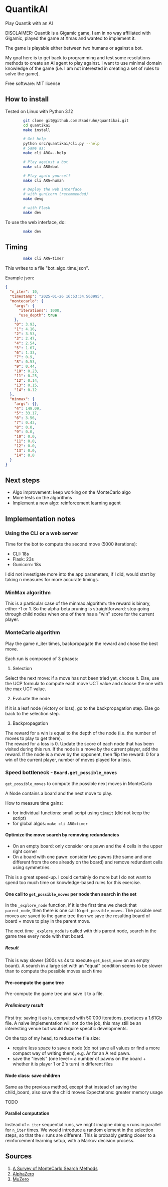 
# QuantikAI

Play Quantik with an AI

DISCLAIMER: Quantik is a Gigamic game, I am in no way affiliated with Gigamic, played the game at Xmas and wanted to implement it.

The game is playable either between two humans or against a bot.

My goal here is to get back to programming and test some resolutions methods to create an AI agent to play against.
I want to use minimal domain knowledge of the game (i.e. I am not interested in creating a set of rules to solve the
game).

Free software: MIT license

## How to install

Tested on Linux with Python 3.12

```bash
        git clone git@github.com:Esadruhn/quantikai.git
        cd quantikai
        make install

        # Get help
        python src/quantikai/cli.py --help
        # Same as:
        make cli ARG=--help

        # Play against a bot
        make cli ARG=bot

        # Play again yourself
        make cli ARG=human

        # Deploy the web interface
        # with gunicorn (recommended)
        make devg

        # with Flask
        make dev
```

To use the web interface, do:

```bash
        make dev
```

## Timing

```bash
        make cli ARG=timer
```

This writes to a file "bot_algo_time.json".

Example json:

```json
{
  "n_iter": 10,
  "timestamp": "2025-01-26 16:53:34.563995",
  "montecarlo": {
    "args": {
      "iterations": 1000,
      "use_depth": true
    },
    "0": 3.93,
    "1": 4.16,
    "2": 3.53,
    "3": 2.47,
    "4": 2.54,
    "5": 1.67,
    "6": 1.33,
    "7": 0.9,
    "8": 0.53,
    "9": 0.44,
    "10": 0.23,
    "11": 0.25,
    "12": 0.14,
    "13": 0.15,
    "14": 0.12
  },
  "minmax": {
    "args": {},
    "4": 149.09,
    "5": 33.17,
    "6": 3.56,
    "7": 0.43,
    "8": 0.0,
    "9": 0.0,
    "10": 0.0,
    "11": 0.0,
    "12": 0.0,
    "13": 0.0,
    "14": 0.0
  }
}
```

## Next steps

- Algo improvement: keep working on the MonteCarlo algo
- More tests on the algorithms
- Implement a new algo: reinforcement learning agent

## Implementation notes

### Using the CLI or a web server

Time for the bot to compute the second move (5000 iterations):

- CLI: 18s
- Flask: 23s
- Gunicorn: 18s

I did not investigate more into the app parameters, if I did, would start by taking n measures
for more accurate timings.

### MinMax algorithm

This is a particular case of the minmax algorithm: the reward is binary, either -1 or 1.
So the alpha-beta pruning is straightforward: stop going through child nodes when one of them
has a "win" score for the current player.

### MonteCarlo algorithm

Play the game n_iter times, backpropagate the reward and chose the best move.

Each run is composed of 3 phases:

1. Selection

  Select the next move: if a move has not been tried yet, choose it. Else, use the UCP formula to compute
  each move UCT value and choose the one with the max UCT value.

2. Evaluate the node

  If it is a leaf node (victory or loss), go to the backpropagation step. Else go back to the selection step.

3. Backpropagation

  The reward for a win is equal to the depth of the node (i.e. the number of moves to play to get there).  
  The reward for a loss is 0.
  Update the score of each node that has been visited during this run. If the node is a move by the current player, add the reward.
  If the node is a move by the opponent, then flip the reward: 0 for a win of the current player, number of moves played for a loss.

### Speed bottleneck - `Board.get_possible_moves`

`get_possible_moves` to compute the possible next moves in MonteCarlo

A Node contains a board and the next move to play.

How to measure time gains:

- for individual functions: small script using `timeit` (did not keep the script)
- for global algos: `make cli ARG=timer`

#### Optimize the move search by removing redundancies

- On an empty board: only consider one pawn and the 4 cells in the upper right corner
- On a board with one pawn: consider two pawns (the same and one different from the one already on the board) and
  remove redundant cells using symmetries.

This is a great speed-up. I could certainly do more but I do not want to spend too much time on knowledge-based rules
for this exercise.

#### One call to `get_possible_moves` per node then search in the set

In the `_explore_node` function, if it is the first time we check that `parent_node`, then there
is one call to `get_possible_moves`. The possible next moves are saved to the game tree then we save the
resulting board of board + move to play in the parent move.

The next time `_explore_node` is called with this parent node, search in the game tree every node with that board.

##### Result

This is way slower (300s vs 4s to execute `get_best_move` on an empty board). A search in a large set with an
"equal" condition seems to be slower than to compute the possible moves each time

#### Pre-compute the game tree

Pre-compute the game tree and save it to a file.

##### Preliminary result

First try: saving it as is, computed with 50'000 iterations, produces a 1.61Gb file. A naive implementation will not do the job,
this may still be an interesting venue but would require specific developments.

On the top of my head, to reduce the file size:

- require less space to save a node (do not save all values or find a more compact way of writing them), e.g. Ar for an A red pawn.
- save the "levels" (one level = a number of pawns on the board + whether it is player 1 or 2's turn) in different files

#### Node class: save children

Same as the previous method, except that instead of saving the child_board, also save the child moves
Expectations: greater memory usage

TODO

#### Parallel computation

Instead of `n_iter` sequential runs, we might imagine doing `n` runs in parallel for `n_iter` times. We would introduce a random element in the
selection steps, so that the `n` runs are different. This is probably getting closer to a reinforcement learning setup, with a Markov decision process.

## Sources

1. [A Survey of MonteCarlo Search Methods](http://www.incompleteideas.net/609%20dropbox/other%20readings%20and%20resources/MCTS-survey.pdf)
2. [AlphaZero](https://arxiv.org/pdf/1712.01815)
3. [MuZero](https://arxiv.org/pdf/1911.08265)
